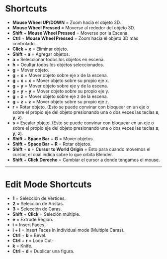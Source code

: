 # Shortcuts

- **Mouse Wheel UP/DOWN** = Zoom hacia el objeto 3D.
- **Mouse Wheel Pressed** = Moverse al rededor del objeto 3D.
- **Shift** + **Mouse Wheel Pressed** = Moverse por la Escena.
- **Ctrl** + **Mouse Wheel Pressed** = Zoom hacia el objeto 3D más controlado.
- **Click** + **x** = Eliminar objeto.
- **Shift** + **a** = Agregar objetos.
- **a** = Seleccionar todos los objetos en escena.
- **h** = Ocultar todos los objetos seleccionados.
- **g** = Mover objeto.
- **g** + **x** = Mover objeto sobre eje x de la escena.
- **g** + **x** + **x** = Mover objeto sobre su propio eje x.
- **g** + **y** = Mover objeto sobre eje y de la escena.
- **g** + **y** + **y** = Mover objeto sobre su propio eje y.
- **g** + **z** = Mover objeto sobre eje z de la escena.
- **g** + **z** + **z** = Mover objeto sobre su propio eje z.
- **r** = Rotar objeto. (Esto se puede convinar con bloquear en un eje o sobre el propio eje del objeto presionando una o dos veces las teclas **x**, **y**, **z**).
- **s** = Escalar objeto. (Esto se puede convinar con bloquear en un eje o sobre el propio eje del objeto presionando una o dos veces las teclas **x**, **y**, **z**).
- **Shift** + **Space Bar** + **G** = Mover objetos. 
- **Shift** + **Space Bar** + **R** = Rotar objetos.
- **Shift** + **s** + **Cursor to World Origin** = Esto para cuando movemos el cursor, el cual indica sobre lo que orbita Blender.
- **Shift** + **Click Derecho** = Cambiar el cursor a donde tengamos el mouse.

---
# Edit Mode Shortcuts


- **1** = Selección de Vértices.
- **2** = Selección de Aristas.
- **3** = Selección de Caras.
- **Shift** + **Click** = Seleción múltiple.
- **e** = Extrude Region.
- **i** = Insert Faces.
- **i** + **i** = Insert Faces in individual mode (Multiple Caras).
- **Ctrl** + **b** = Bevel.
- **Ctrl** + **r** = Loop Cut-
- **k** = Knife.
- **Ctrl** + **d** = Duplicar una figura.